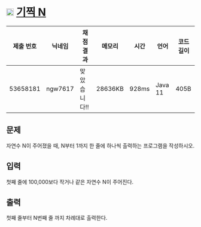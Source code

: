 # <img width="20px"  src="https://d2gd6pc034wcta.cloudfront.net/tier/2.svg" class="solvedac-tier"> [기찍 N](https://www.acmicpc.net/problem/2742) 

| 제출 번호 | 닉네임 | 채점 결과 | 메모리 | 시간 | 언어 | 코드 길이 |
|---|---|---|---|---|---|---|
|53658181|ngw7617|맞았습니다!! |28636KB|928ms|Java 11|405B|

## 문제
<p>자연수 N이 주어졌을 때, N부터 1까지 한 줄에 하나씩 출력하는 프로그램을 작성하시오.</p>

## 입력
<p>첫째 줄에 100,000보다 작거나 같은 자연수 N이 주어진다.</p>

## 출력
<p>첫째 줄부터 N번째 줄 까지 차례대로 출력한다.</p>

